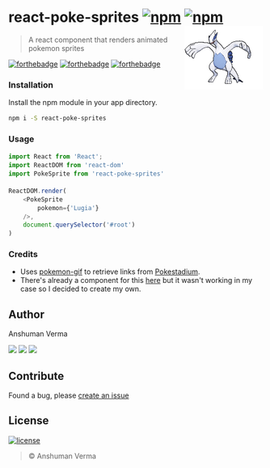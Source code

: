 # react-poke-sprites [![npm](https://img.shields.io/npm/v/react-poke-sprites.svg)](https://www.npmjs.com/package/react-poke-sprites) [![npm](https://img.shields.io/npm/dt/react-poke-sprites.svg)](https://www.npmjs.com/package/react-poke-sprites) <img src="./lugia.gif" alt="Lugia" align="right">	

> A react component that renders animated pokemon sprites

[![forthebadge](http://forthebadge.com/images/badges/built-with-love.svg)](https://github.com/anshumanv/react-poke-sprites)
[![forthebadge](http://forthebadge.com/images/badges/uses-js.svg)](https://github.com/anshumanv/react-poke-sprites)
[![forthebadge](http://forthebadge.com/images/badges/uses-git.svg)](https://github.com/anshumanv/react-poke-sprites)

### Installation
Install the npm module in your app directory.
```sh
npm i -S react-poke-sprites
```

### Usage

```js
import React from 'React';
import ReactDOM from 'react-dom'
import PokeSprite from 'react-poke-sprites'

ReactDOM.render(
	<PokeSprite
		pokemon={'Lugia'}
	/>,
	document.querySelector('#root')
)

```

### Credits
* Uses [pokemon-gif](https://www.npmjs.com/package/pokemon-gif) to retrieve links from [Pokestadium](http://www.pokestadium.com/tools/sprites).
* There's already a component for this [here](https://github.com/jackrzhang/react-pokemon-gif) but it wasn't working in my case so I decided to create my own.

## Author

Anshuman Verma

[<img src="https://image.flaticon.com/icons/svg/34/34238.svg" width="50" padding="10">](https://twitter.com/Anshumaniac12)
[<img src="https://www.shareicon.net/download/2015/11/02/665921_internet.svg" width="50" padding="10">](https://linkedin.com/in/anshumanv12)
[<img src="https://upload.wikimedia.org/wikipedia/commons/9/91/Octicons-mark-github.svg" width="50" padding="10">](https://github.com/anshumanv)

## Contribute
Found a bug, please [create an issue](https://github.com/anshumanv/react-poke-sprites/issues/new)

## License

[![license](https://img.shields.io/github/license/mashape/apistatus.svg)](https://github.com/anshumanv/react-poke-sprites/blob/master/LICENSE)
> © Anshuman Verma